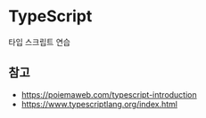 # TypeScript
타입 스크립트 연습

## 참고
- https://poiemaweb.com/typescript-introduction
- https://www.typescriptlang.org/index.html